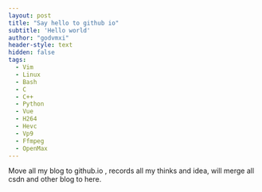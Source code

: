 ```yaml
---
layout: post
title: "Say hello to github io"
subtitle: 'Hello world'
author: "godvmxi"
header-style: text
hidden: false
tags:
  - Vim
  - Linux
  - Bash
  - C
  - C++
  - Python
  - Vue
  - H264
  - Hevc
  - Vp9
  - Ffmpeg
  - OpenMax
---
```


Move all my blog to github.io , records all my thinks and idea, will merge all csdn and other blog to here.








